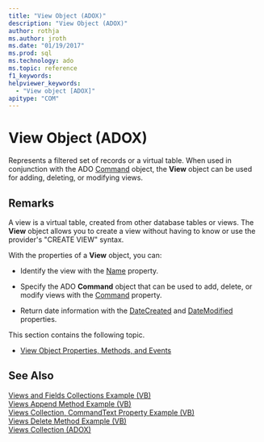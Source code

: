 ```yaml
---
title: "View Object (ADOX)"
description: "View Object (ADOX)"
author: rothja
ms.author: jroth
ms.date: "01/19/2017"
ms.prod: sql
ms.technology: ado
ms.topic: reference
f1_keywords: 
helpviewer_keywords:
  - "View object [ADOX]"
apitype: "COM"
---
```

# View Object (ADOX)
Represents a filtered set of records or a virtual table. When used in conjunction with the ADO [Command](../ado-api/command-object-ado.md) object, the **View** object can be used for adding, deleting, or modifying views.  
  
## Remarks  
 A view is a virtual table, created from other database tables or views. The **View** object allows you to create a view without having to know or use the provider's "CREATE VIEW" syntax.  
  
 With the properties of a **View** object, you can:  
  
-   Identify the view with the [Name](./name-property-adox.md) property.  
  
-   Specify the ADO **Command** object that can be used to add, delete, or modify views with the [Command](./command-property-adox.md) property.  
  
-   Return date information with the [DateCreated](./datecreated-property-adox.md) and [DateModified](./datemodified-property-adox.md) properties.  
  
 This section contains the following topic.  
  
-   [View Object Properties, Methods, and Events](./view-object-properties-methods-and-events.md)  
  
## See Also  
 [Views and Fields Collections Example (VB)](./views-and-fields-collections-example-vb.md)   
 [Views Append Method Example (VB)](./views-append-method-example-vb.md)   
 [Views Collection, CommandText Property Example (VB)](./views-collection-commandtext-property-example-vb.md)   
 [Views Delete Method Example (VB)](./views-delete-method-example-vb.md)   
 [Views Collection (ADOX)](./views-collection-adox.md)